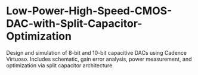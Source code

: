 # Low-Power-High-Speed-CMOS-DAC-with-Split-Capacitor-Optimization
Design and simulation of 8-bit and 10-bit capacitive DACs using Cadence Virtuoso. Includes schematic, gain error analysis, power measurement, and optimization via split capacitor architecture.
